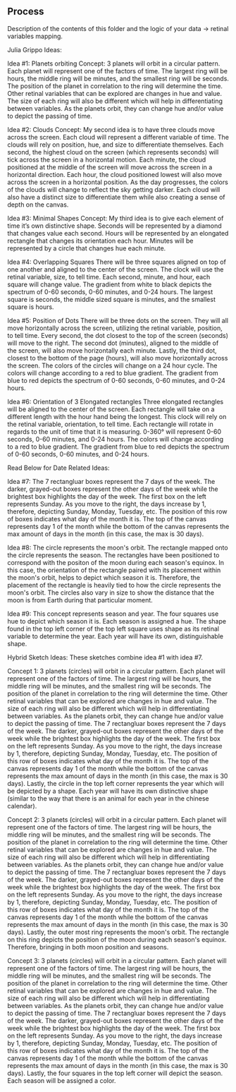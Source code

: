 ## Process

Description of the contents of this folder and the logic of your data → retinal variables mapping.

Julia Grippo Ideas:

Idea #1: Planets orbiting
Concept: 3 planets will orbit in a circular pattern. Each planet will represent one of the factors of time. The largest ring will be hours, the middle ring will be minutes, and the smallest ring will be seconds. The position of the planet in correlation to the ring will determine the time. Other retinal variables that can be explored are changes in hue and value. The size of each ring will also be different which will help in differentiating between variables. As the planets orbit, they can change hue and/or value to depict the passing of time.

Idea #2: Clouds
Concept: My second idea is to have three clouds move across the screen. Each cloud will represent a different variable of time. The clouds will rely on position, hue, and size to differentiate themselves. Each second, the highest cloud on the screen (which represents seconds) will tick across the screen in a horizontal motion. Each minute, the cloud positioned at the middle of the screen will move across the screen in a horizontal direction. Each hour, the cloud positioned lowest will also move across the screen in a horizontal position. As the day progresses, the colors of the clouds will change to reflect the sky getting darker. Each cloud will also have a distinct size to differentiate them while also creating a sense of depth on the canvas. 

Idea #3: Minimal Shapes
Concept: My third idea is to give each element of time it’s own distinctive shape. Seconds will be represented by a diamond that changes value each second. Hours will be represented by an elongated rectangle that changes its orientation each hour. Minutes will be represented by a circle that changes hue each minute. 

Idea #4: Overlapping Squares
There will be three squares aligned on top of one another and aligned to the center of the screen. The clock will use the retinal variable, size, to tell time. Each second, minute, and hour, each square will change value. The gradient from white to black depicts the spectrum of 0-60 seconds, 0-60 minutes, and 0-24 hours. The largest square is seconds, the middle sized square is minutes, and the smallest square is hours.

Idea #5: Position of Dots
There will be three dots on the screen. They will all move horizontally across the screen, utilizing the retinal variable, position, to tell time. Every second, the dot closest to the top of the screen (seconds) will move to the right. The second dot (minutes), aligned to the middle of the screen, will also move horizontally each minute. Lastly, the third dot, closest to the bottom of the page (hours), will also move horizontally across the screen. The colors of the circles will change on a 24 hour cycle. The colors will change according to a red to blue gradient. The gradient from blue to red depicts the spectrum of 0-60 seconds, 0-60 minutes, and 0-24 hours.

Idea #6: Orientation of 3 Elongated rectangles 
Three elongated rectangles will be aligned to the center of the screen. Each rectangle will take on a different length with the hour hand being the longest. This clock will rely on the retinal variable, orientation, to tell time. Each rectangle will rotate in regards to the unit of time that it is measuring. 0-360° will represent 0-60 seconds, 0-60 minutes, and 0-24 hours. The colors will change according to a red to blue gradient. The gradient from blue to red depicts the spectrum of 0-60 seconds, 0-60 minutes, and 0-24 hours.

Read Below for Date Related Ideas:

Idea #7: 
The 7 rectangluar boxes represent the 7 days of the week. The darker, grayed-out boxes represent the other days of the week while the brightest box highlights the day of the week. The first box on the left represents Sunday. As you move to the right, the days increase by 1, therefore, depicting Sunday, Monday, Tuesday, etc. The position of this row of boxes indicates what day of the month it is. The top of the canvas represents day 1 of the month while the bottom of the canvas represents the max amount of days in the month (in this case, the max is 30 days). 

Idea #8:
The circle represents the moon's orbit. The rectangle mapped onto the circle represents the season. The rectangles have been positioned to correspond with the positon of the moon during each season's equinox. In this case, the orientation of the rectangle paired with its placement within the moon's orbit, helps to depict which season it is. Therefore, the placement of the rectangle is heavily tied to how the circle represents the moon's orbit. The circles also vary in size to show the distance that the moon is from Earth during that particular moment.

Idea #9: 
This concept represents season and year. The four squares use hue to depict which season it is. Each season is assigned a hue. The shape found in the top left corner of the top left square uses shape as its retinal variable to determine the year. Each year will have its own, distinguishable shape. 

Hybrid Sketch Ideas: These sketches combine idea #1 with idea #7.

Concept 1: 
3 planets (circles) will orbit in a circular pattern. Each planet will represent one of the factors of time. The largest ring will be hours, the middle ring will be minutes, and the smallest ring will be seconds. The position of the planet in correlation to the ring will determine the time. Other retinal variables that can be explored are changes in hue and value. The size of each ring will also be different which will help in differentiating between variables. As the planets orbit, they can change hue and/or value to depict the passing of time. The 7 rectangluar boxes represent the 7 days of the week. The darker, grayed-out boxes represent the other days of the week while the brightest box highlights the day of the week. The first box on the left represents Sunday. As you move to the right, the days increase by 1, therefore, depicting Sunday, Monday, Tuesday, etc. The position of this row of boxes indicates what day of the month it is. The top of the canvas represents day 1 of the month while the bottom of the canvas represents the max amount of days in the month (in this case, the max is 30 days). Lastly, the circle in the top left corner represents the year which will be depicted by a shape. Each year will have its own distinctive shape (similar to the way that there is an animal for each year in the chinese calendar). 

Concept 2:
3 planets (circles) will orbit in a circular pattern. Each planet will represent one of the factors of time. The largest ring will be hours, the middle ring will be minutes, and the smallest ring will be seconds. The position of the planet in correlation to the ring will determine the time. Other retinal variables that can be explored are changes in hue and value. The size of each ring will also be different which will help in differentiating between variables. As the planets orbit, they can change hue and/or value to depict the passing of time. The 7 rectangluar boxes represent the 7 days of the week. The darker, grayed-out boxes represent the other days of the week while the brightest box highlights the day of the week. The first box on the left represents Sunday. As you move to the right, the days increase by 1, therefore, depicting Sunday, Monday, Tuesday, etc. The position of this row of boxes indicates what day of the month it is. The top of the canvas represents day 1 of the month while the bottom of the canvas represents the max amount of days in the month (in this case, the max is 30 days). Lastly, the outer most ring represents the moon's orbit. The rectangle on this ring depicts the position of the moon during each season's equinox. Therefore, bringing in both moon position and seasons.

Concept 3: 
3 planets (circles) will orbit in a circular pattern. Each planet will represent one of the factors of time. The largest ring will be hours, the middle ring will be minutes, and the smallest ring will be seconds. The position of the planet in correlation to the ring will determine the time. Other retinal variables that can be explored are changes in hue and value. The size of each ring will also be different which will help in differentiating between variables. As the planets orbit, they can change hue and/or value to depict the passing of time. The 7 rectangluar boxes represent the 7 days of the week. The darker, grayed-out boxes represent the other days of the week while the brightest box highlights the day of the week. The first box on the left represents Sunday. As you move to the right, the days increase by 1, therefore, depicting Sunday, Monday, Tuesday, etc. The position of this row of boxes indicates what day of the month it is. The top of the canvas represents day 1 of the month while the bottom of the canvas represents the max amount of days in the month (in this case, the max is 30 days). Lastly, the four squares in the top left corner will depict the season. Each season will be assigned a color.